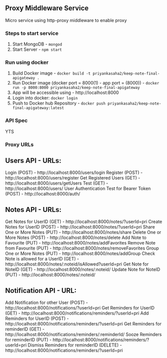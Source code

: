 ## Proxy Middleware Service
Micro service using http-proxy middleware to enable proxy

### Steps to start service
1. Start MongoDB - ```mongod```
2. Start Server  - ```npm start```

### Run using docker
1. Build Docker image - ```docker build -t priyankasaha2/keep-note-final-apigateway .```
2. Run Docker image (docker port = 8000(1) - app port = (8000)) - ```docker run -p 8000:8000 priyankasaha2/keep-note-final-apigateway```
3. App will be accessible using - http://localhost:8000
4. Login into docker: ```docker login```
5. Push to Docker hub Repository  - ```docker push priyankasaha2/keep-note-final-apigateway:latest```

### API Spec
YTS

### Proxy URLs
Users API - URLs:
-----------------
Login (POST) - http://localhost:8000/users/login
Register (POST) - http://localhost:8000/users/register
Get Registered Users (GET) - http://localhost:8000/users/getUsers
Test (GET) - http://localhost:8000/users/
User Authentication Test for Bearer Token (POST) - http://localhost:8000/auth/

Notes API - URLs:
-----------------
Get Notes for UserID (GET) - http://localhost:8000/notes/?userId=pri
Create Notes for UserID (POST) - http://localhost:8000/notes/?userId=pri
Share One or More Notes (PUT) - http://localhost:8000/notes/share
Delete One or More Notes (POST) - http://localhost:8000/notes/delete
Add Note to Favourite (PUT) - http://localhost:8000/notes/addFavorites
Remove Note from Favourite (PUT) - http://localhost:8000/notes/removeFavorites
Group One or More Notes (PUT) - http://localhost:8000/notes/addGroup
Check Note is allowed for a UserID (GET) - http://localhost:8000/notes/:noteid/isAllowed?userId=pri
Get Note for NoteID (GET) - http://localhost:8000/notes/:noteid/
Update Note for NoteID (PUT) - http://localhost:8000/notes/:noteid/

Notification API - URL:
-----------------
Add Notification for other User (POST) - http://localhost:8000/notifications/?userId=pri
Get Reminders for UserID (GET) - http://localhost:8000/notifications/reminders/?userId=pri
Add Reminders for UserID (POST) - http://localhost:8000/notifications/reminders/?userId=pri
Get Reminders for reminderID (GET) - http://localhost:8000/notifications/reminders/:reminderId/
Sooze Reminders for reminderID (PUT) - http://localhost:8000/notifications/reminders/?userId=pri
Dismiss Reminders for reminderID (DELETE) - http://localhost:8000/notifications/reminders/?userId=pri
